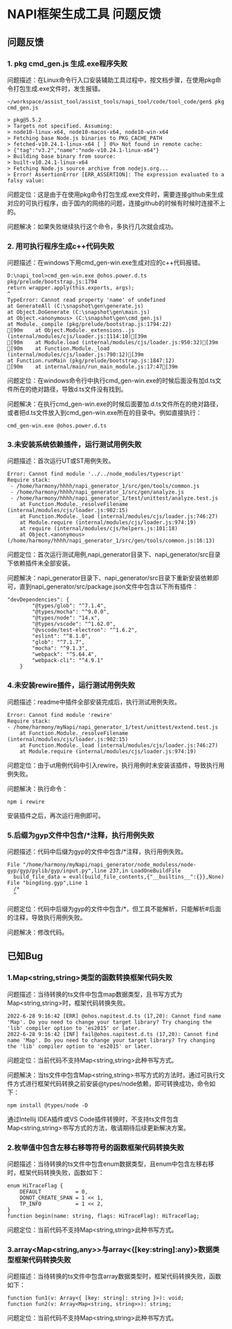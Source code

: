 # NAPI框架生成工具 问题反馈

## 问题反馈

### 1. pkg cmd_gen.js 生成.exe程序失败

问题描述：在Linux命令行入口安装辅助工具过程中，按文档步骤，在使用pkg命令打包生成.exe文件时，发生报错。

	~/workspace/assist_tool/assist_tools/napi_tool/code/tool_code/gen$ pkg cmd_gen.js

	> pkg@5.5.2
	> Targets not specified. Assuming:
	> node10-linux-x64, node10-macos-x64, node10-win-x64
	> Fetching base Node.js binaries to PKG_CACHE_PATH
	> fetched-v10.24.1-linux-x64 [ ] 0%> Not found in remote cache:
	> {"tag":"v3.2","name":"node-v10.24.1-linux-x64"}
	> Building base binary from source:
	> built-v10.24.1-linux-x64
	> Fetching Node.js source archive from nodejs.org...
	> Error! AssertionError [ERR_ASSERTION]: The expression evaluated to a falsy value:

问题定位：这是由于在使用pkg命令打包生成.exe文件时，需要连接github来生成对应的可执行程序，由于国内的网络的问题，连接github的时候有时候时连接不上的。

问题解决：如果失败继续执行这个命令，多执行几次就会成功。



### 2. 用可执行程序生成c++代码失败

问题描述：在windows下用cmd_gen-win.exe生成对应的c++代码报错。

	D:\napi_tool>cmd_gen-win.exe @ohos.power.d.ts                                                                                                                                                                                                pkg/prelude/bootstrap.js:1794                                                                                                                                                                                                                      return wrapper.apply(this.exports, args);                                                                                                                                                                                                                   ^                                                                                                                                                                                                                                                                                                                                                                                                                                                                    TypeError: Cannot read property 'name' of undefined                                                                                                                                                                                              at GenerateAll (C:\snapshot\gen\generate.js)                                                                                                                                                                                                 at Object.DoGenerate (C:\snapshot\gen\main.js)                                                                                                                                                                                               at Object.<anonymous> (C:\snapshot\gen\cmd_gen.js)                                                                                                                                                                                           at Module._compile (pkg/prelude/bootstrap.js:1794:22)                                                                                                                                                                                    [90m    at Object.Module._extensions..js (internal/modules/cjs/loader.js:1114:10)[39m                                                                                                                                                      [90m    at Module.load (internal/modules/cjs/loader.js:950:32)[39m                                                                                                                                                                         [90m    at Function.Module._load (internal/modules/cjs/loader.js:790:12)[39m                                                                                                                                                                   at Function.runMain (pkg/prelude/bootstrap.js:1847:12)                                                                                                                                                                                   [90m    at internal/main/run_main_module.js:17:47[39m  

问题定位：在windows命令行中执行cmd_gen-win.exe的时候后面没有加d.ts文件所在的绝对路径，导致d.ts文件没有找到。

问题解决：在执行cmd_gen-win.exe的时候后面要加.d.ts文件所在的绝对路径，或者把d.ts文件放入到cmd_gen-win.exe所在的目录中。例如直接执行：

	cmd_gen-win.exe @ohos.power.d.ts

### 3.未安装系统依赖插件，运行测试用例失败

问题描述：首次运行UT或ST用例失败。

	Error: Cannot find module '../../node_modules/typescript'
	Require stack:
	 - /home/harmony/hhhh/napi_generator_1/src/gen/tools/common.js
	 - /home/harmony/hhhh/napi_generator_1/src/gen/analyze.js
	 - /home/harmony/hhhh/napi_generator_1/test/unittest/analyze.test.js
	    at Function.Module._resolveFilename (internal/modules/cjs/loader.js:902:15)
	    at Function.Module._load (internal/modules/cjs/loader.js:746:27)
	    at Module.require (internal/modules/cjs/loader.js:974:19)
	    at require (internal/modules/cjs/helpers.js:101:18)
	    at Object.<anonymous> (/home/harmony/hhhh/napi_generator_1/src/gen/tools/common.js:16:13)

问题定位：首次运行测试用例,napi_generator目录下、napi_generator/src目录下依赖插件未全部安装。

问题解决：napi_generator目录下、napi_generator/src目录下重新安装依赖即可，直到napi_generator/src/package.json文件中包含以下所有插件：

	"devDependencies": {
			"@types/glob": "^7.1.4",
			"@types/mocha": "^9.0.0",
			"@types/node": "14.x",
			"@types/vscode": "^1.62.0",
			"@vscode/test-electron": "^1.6.2",
			"eslint": "^8.1.0",
			"glob": "^7.1.7",
			"mocha": "^9.1.3",
			"webpack": "^5.64.4",
			"webpack-cli": "^4.9.1"
		}

### 4.未安装rewire插件，运行测试用例失败

问题描述：readme中插件全部安装完成后，执行测试用例失败。

	Error: Cannot find module 'rewire'
	Require stack:
	- /home/harmony/myNapi/napi_generator_1/test/unittest/extend.test.js
	    at Function.Module._resolveFilename (internal/modules/cjs/loader.js:902:15)
	    at Function.Module._load (internal/modules/cjs/loader.js:746:27)
	    at Module.require (internal/modules/cjs/loader.js:974:19)

问题定位：由于ut用例代码中引入rewire，执行用例时未安装该插件，导致执行用例失败。

问题解决：执行命令：

	npm i rewire

  安装插件之后，再次运行用例即可。

### 5.后缀为gyp文件中包含/*注释，执行用例失败

问题描述：代码中后缀为gyp的文件中包含/*注释，执行用例失败。

	File "/home/harmony/myNapi/napi_generator/node_moduless/node-gyp/gyp/pylib/gyp/input.py",line 237,in LoadOneBuildFile
	  build_file_data = eval(build_file_contents,{"__builtins__":{}},None)
	File "bingding.gyp",Line 1
	  /*
	  ^

问题定位：代码中后缀为gyp的文件中包含/*，但工具不能解析，只能解析#后面的注释，导致执行用例失败。

问题解决：修改代码。

## 已知Bug

### 1.Map<string,string>类型的函数转换框架代码失败

问题描述：当待转换的ts文件中包含map数据类型，且书写方式为Map<string,string>时，框架代码转换失败。

	2022-6-28 9:16:42 [ERR] @ohos.napitest.d.ts (17,20): Cannot find name 'Map'. Do you need to change your target library? Try changing the 'lib' compiler option to 'es2015' or later.
	2022-6-28 9:16:42 [INF] fail@ohos.napitest.d.ts (17,20): Cannot find name 'Map'. Do you need to change your target library? Try changing the 'lib' compiler option to 'es2015' or later.

问题定位：当前代码不支持Map<string,string>此种书写方式。

问题解决：当ts文件中包含Map<string,string>书写方式的方法时，通过可执行文件方式进行框架代码转换之前安装@types/node依赖，即可转换成功，命令如下：

	npm install @types/node -D

通过Intellij IDEA插件或VS Code插件转换时，不支持ts文件包含Map<string,string>书写方式的方法，敬请期待后续更新解决方案。

### 2.枚举值中包含左移右移等符号的函数框架代码转换失败

问题描述：当待转换的ts文件中包含enum数据类型，且enum中包含左移右移时，框架代码转换失败，函数如下：

	enum HiTraceFlag {
		DEFAULT           = 0,
		DONOT_CREATE_SPAN = 1 << 1,
		TP_INFO           = 1 << 2,
	}
	function begin(name: string, flags: HiTraceFlag): HiTraceFlag;

问题定位：当前代码不支持Map<string,string>此种书写方式。

### 3.array<Map<string,any>>与array<{[key:string]:any}>数据类型框架代码转换失败

问题描述：当待转换的ts文件中包含array<map>数据类型时，框架代码转换失败，函数如下：

	function fun1(v: Array<{ [key: string]: string }>): void;
	function fun2(v: Array<Map<string, string>>): string;

问题定位：当前代码不支持Map<string,string>此种书写方式。